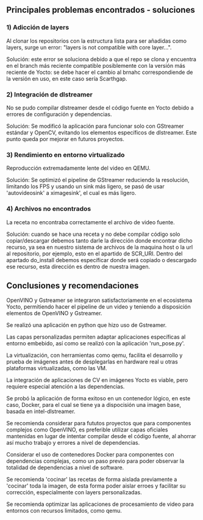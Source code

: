 ## Principales problemas encontrados - soluciones

### 1) Adicción de layers

Al clonar los repositorios con la estructura lista para ser añadidas como layers, surge un error: "layers is not compatible with core layer...". 

Solución: este error se soluciona debido a que el repo se clona y encuentra en el branch más reciente compatible posiblemente con la versión más reciente de Yocto: se debe hacer el cambio al brnahc correspondiende de la versión en uso, en este caso sería Scarthgap. 


### 2) Integración de dlstreamer

No se pudo compilar dlstreamer desde el código fuente en Yocto debido a errores de configuración y dependencias.

Solución: Se modificó la aplicación para funcionar solo con GStreamer estándar y OpenCV, evitando los elementos específicos de dlstreamer. Este punto queda por mejorar en futuros proyectos. 

### 3) Rendimiento en entorno virtualizado

Reproducción extremadamente lente del video en QEMU.

Solución: Se optimizó el pipeline de GStreamer reduciendo la resolución, limitando los FPS y usando un sink más ligero, se pasó de usar 'autovideosink' a ximagesink', el cual es más ligero.

### 4) Archivos no encontrados

La receta no encontraba correctamente el archivo de video fuente.

Solución: cuando se hace una receta y no debe compilar código solo copiar/descargar debemos tanto darle la dirección donde encontrar dicho recurso, ya sea en nuestro sistema de archivos de la maquina host o la url al repositorio, por ejemplo, esto en el apartido de SCR_URI. Dentro del apartado do_install debemos específicar donde será copiado o descargado ese recurso, esta dirección es dentro de nuestra imagen. 



## Conclusiones y recomendaciones

OpenVINO y Gstreamer se integraron satisfactoriamente en el ecosistema Yocto, permitiendo hacer el pipeline de un video y teniendo a disposición elementos de OpenVINO y Gstreamer. 

Se realizó una aplicación en python que hizo uso de Gstreamer. 

Las capas personalizadas permiten adaptar aplicaciones específicas al entorno embebido, así como se realizó con la aplicación 'run_pose.py'. 

La virtualización, con herramientas como qemu, facilita el desarrollo y prueba de imágenes antes de desplegarlas en hardware real u otras plataformas virtualizadas, como las VM. 

La integración de aplicaciones de CV en imágenes Yocto es viable, pero requiere especial atención a las dependencias.

Se probó la aplicación de forma exitoso en un contenedor lógico, en este caso, Docker, para el cual se tiene ya a dispocisión una imagen base, basada en intel-dlstreamer. 

Se recomienda considerar para fututos proyectos que para componentes complejos como OpenVINO, es preferible utilizar capas oficiales mantenidas en lugar de intentar compilar desde el código fuente, al ahorrar así mucho trabajo y errores a nivel de dependencias. 

Considerar el uso de contenedores Docker para componentes con dependencias complejas, como un paso previo para poder observar la totalidad de dependencias a nivel de software. 

Se recomienda 'cocinar' las recetas de forma aislada previamente a 'cocinar' toda la imagen, de esta forma poder aislar erroes y facilitar su corrección, especialmente con layers personalizadas.

Se recomienda optimizar las aplicaciones de procesamiento de video para entornos con recursos limitados, como qemu.

